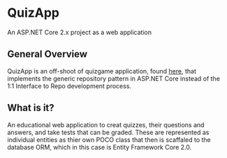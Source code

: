 # QuizApp
An ASP.NET Core 2.x project as a web application

## General Overview
QuizApp is an off-shoot of quizgame application, found [here](https://github.com/johnmcraig/quizgame), that implements the generic repository pattern in ASP.NET Core instead of the 1:1 Interface to Repo development process.

## What is it?
An educational web application to creat quizzes, their questions and answers, and take tests that can be graded. These are represented as individual entities as thier own POCO class that then is scaffaled to the database ORM, which in this case is Entity Framework Core 2.0.
